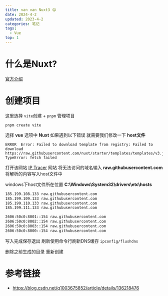 ```yaml
---
title: van van Nuxt3 😋
date: 2024-4-2
updated: 2023-4-2
categories: 笔记
tags:
  - Vue
top: 1
---
```


# 什么是Nuxt?

[官方介绍](https://nuxt.com/docs/getting-started/introduction)

# 创建项目

这里选择 `vite`创建 + `pnpm` 管理项目

```shell
pnpm create vite
```

选择 **vue** 选项中 **Nuxt** 如果遇到以下错误 就需要我们修改一下 **host文件**

```she
ERROR  Error: Failed to download template from registry: Failed to download https://raw.githubusercontent.com/nuxt/starter/templates/templates/v3.json: TypeError: fetch failed
```



打开该网站 [IP Tracer](https://www.ipaddress.com/ip-lookup) 网站 将无法访问的域名输入 **raw.githubusercontent.com** 将解析的内容写入host文件中

windows下host文件所在位置 **C:\Windows\System32\drivers\etc\hosts**

```txt
185.199.108.133 raw.githubusercontent.com
185.199.109.133 raw.githubusercontent.com
185.199.110.133 raw.githubusercontent.com
185.199.111.133 raw.githubusercontent.com

2606:50c0:8001::154 raw.githubusercontent.com
2606:50c0:8002::154 raw.githubusercontent.com
2606:50c0:8003::154 raw.githubusercontent.com
2606:50c0:8000::154 raw.githubusercontent.com
```

写入完成保存退出 
刷新使用命令行刷新DNS缓存 `ipconfig/flushdns`

删除之前生成的目录 重新创建

# 参考链接

- https://blog.csdn.net/q1003675852/article/details/136218476